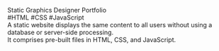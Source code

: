 Static Graphics Designer Portfolio<br>
#HTML #CSS #JavaScript<br>
A static website displays the same content to all users without using a database or server-side processing.<br>
It comprises pre-built files in HTML, CSS, and JavaScript.
